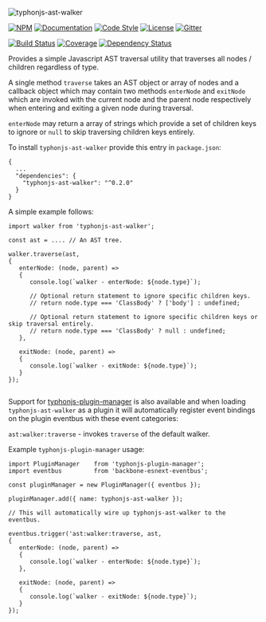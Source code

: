 ![typhonjs-ast-walker](https://i.imgur.com/V3yiAPo.png)

[![NPM](https://img.shields.io/npm/v/typhonjs-ast-walker.svg?label=npm)](https://www.npmjs.com/package/typhonjs-ast-walker)
[![Documentation](http://docs.typhonjs.io/typhonjs-node-ast/typhonjs-ast-walker/badge.svg)](http://docs.typhonjs.io/typhonjs-node-ast/typhonjs-ast-walker/)
[![Code Style](https://img.shields.io/badge/code%20style-allman-yellowgreen.svg?style=flat)](https://en.wikipedia.org/wiki/Indent_style#Allman_style)
[![License](https://img.shields.io/badge/license-MPLv2-yellowgreen.svg?style=flat)](https://github.com/typhonjs-node-ast/typhonjs-ast-walker/blob/master/LICENSE)
[![Gitter](https://img.shields.io/gitter/room/typhonjs/TyphonJS.svg)](https://gitter.im/typhonjs/TyphonJS)

[![Build Status](https://travis-ci.org/typhonjs-node-ast/typhonjs-ast-walker.svg?branch=master)](https://travis-ci.org/typhonjs-node-ast/typhonjs-ast-walker)
[![Coverage](https://img.shields.io/codecov/c/github/typhonjs-node-ast/typhonjs-ast-walker.svg)](https://codecov.io/github/typhonjs-node-ast/typhonjs-ast-walker)
[![Dependency Status](https://www.versioneye.com/user/projects/5752aa747757a0004a1dddb7/badge.svg?style=flat)](https://www.versioneye.com/user/projects/5752aa747757a0004a1dddb7)

Provides a simple Javascript AST traversal utility that traverses all nodes / children regardless of type.

A single method `traverse` takes an AST object or array of nodes and a callback object which may contain two methods `enterNode` and `exitNode` which are invoked with the current node and the parent node respectively when entering and exiting a given node during traversal.

`enterNode` may return a array of strings which provide a set of children keys to ignore or `null` to skip traversing children keys entirely.

To install `typhonjs-ast-walker` provide this entry in `package.json`:
```
{
  ...
  "dependencies": {
    "typhonjs-ast-walker": "^0.2.0"
  }
}
```  

A simple example follows:
```
import walker from 'typhonjs-ast-walker';

const ast = .... // An AST tree.

walker.traverse(ast,
{
   enterNode: (node, parent) =>
   {
      console.log(`walker - enterNode: ${node.type}`);

      // Optional return statement to ignore specific children keys.
      // return node.type === 'ClassBody' ? ['body'] : undefined;

      // Optional return statement to ignore specific children keys or skip traversal entirely.
      // return node.type === 'ClassBody' ? null : undefined;
   },
   
   exitNode: (node, parent) =>
   {
      console.log(`walker - exitNode: ${node.type}`);
   }
});
 
```

Support for [typhonjs-plugin-manager](https://www.npmjs.com/package/typhonjs-plugin-manager) is also available and
when loading `typhonjs-ast-walker` as a plugin it will automatically register event bindings on the plugin eventbus
with these event categories:

`ast:walker:traverse` - invokes `traverse` of the default walker.

Example `typhonjs-plugin-manager` usage:
```
import PluginManager    from 'typhonjs-plugin-manager';
import eventbus         from 'backbone-esnext-eventbus';

const pluginManager = new PluginManager({ eventbus });

pluginManager.add({ name: typhonjs-ast-walker });

// This will automatically wire up typhonjs-ast-walker to the eventbus. 

eventbus.trigger('ast:walker:traverse, ast, 
{
   enterNode: (node, parent) =>
   {
      console.log(`walker - enterNode: ${node.type}`);
   },
   
   exitNode: (node, parent) =>
   {
      console.log(`walker - exitNode: ${node.type}`);
   }
});
```